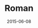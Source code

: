 ---
layout:     project
category:   tool

title:      Roman
date:       2015-06-08
preview:    /images/2015/06/roman.jpg

direct_url: /roman

headline:   I made this simple Roman numerals converter for those like me who never managed to learn the Roman numerals system.
---